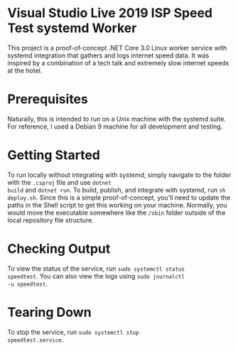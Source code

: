 # Visual Studio Live 2019 ISP Speed Test systemd Worker
This project is a proof-of-concept .NET Core 3.0 Linux worker service with systemd integration that gathers and logs internet speed data. It was inspired by a combination of a tech talk and extremely slow internet speeds at the hotel.

# Prerequisites
Naturally, this is intended to run on a Unix machine with the systemd suite. For reference, I used a Debian 9 machine for all development and testing.

# Getting Started
To run locally without integrating with systemd, simply navigate to the folder with the <code>.csproj</code> file and use <code>dotnet build</code> and <code>dotnet run</code>. To build, publish, and integrate with systemd, run <code>sh deploy.sh</code>. Since this is a simple proof-of-concept, you'll need to update the paths in the Shell script to get this working on your machine. Normally, you would move the executable somewhere like the <code>/sbin</code> folder outside of the local repository file structure.

# Checking Output
To view the status of the service, run <code>sudo systemctl status speedtest</code>. You can also view the logs using <code>sudo journalctl -u speedtest</code>.

# Tearing Down
To stop the service, run <code>sudo systemctl stop speedtest.service</code>.